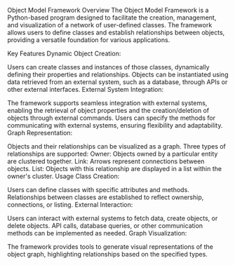 Object Model Framework
Overview
The Object Model Framework is a Python-based program designed to facilitate the creation, management, and visualization of a network of user-defined classes. The framework allows users to define classes and establish relationships between objects, providing a versatile foundation for various applications.

Key Features
Dynamic Object Creation:

Users can create classes and instances of those classes, dynamically defining their properties and relationships.
Objects can be instantiated using data retrieved from an external system, such as a database, through APIs or other external interfaces.
External System Integration:

The framework supports seamless integration with external systems, enabling the retrieval of object properties and the creation/deletion of objects through external commands.
Users can specify the methods for communicating with external systems, ensuring flexibility and adaptability.
Graph Representation:

Objects and their relationships can be visualized as a graph.
Three types of relationships are supported:
Owner: Objects owned by a particular entity are clustered together.
Link: Arrows represent connections between objects.
List: Objects with this relationship are displayed in a list within the owner's cluster.
Usage
Class Creation:

Users can define classes with specific attributes and methods.
Relationships between classes are established to reflect ownership, connections, or listing.
External Interaction:

Users can interact with external systems to fetch data, create objects, or delete objects.
API calls, database queries, or other communication methods can be implemented as needed.
Graph Visualization:

The framework provides tools to generate visual representations of the object graph, highlighting relationships based on the specified types.